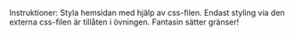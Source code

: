 Instruktioner: 
Styla hemsidan med hjälp av css-filen. Endast styling via den externa css-filen är tillåten i övningen.
Fantasin sätter gränser!
